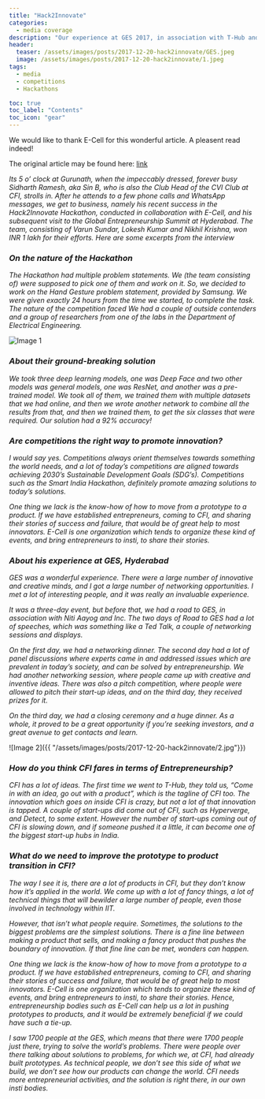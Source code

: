 ```yaml
---
title: "Hack2Innovate"
categories:
  - media coverage
description: "Our experience at GES 2017, in association with T-Hub and NITI-Aayog."
header:
  teaser: /assets/images/posts/2017-12-20-hack2innovate/GES.jpeg
  image: /assets/images/posts/2017-12-20-hack2innovate/1.jpeg
tags:
  - media
  - competitions
  - Hackathons

toc: true
toc_label: "Contents"
toc_icon: "gear"
---
```


We would like to thank E-Cell for this wonderful article. A pleasent read indeed!

The original article may be found here: [link](https://entrepreneurshipinsidersite.wordpress.com/2017/12/11/hack2glory-instis-codemasters/)

_Its 5 o’ clock at Gurunath, when the impeccably dressed, forever busy Sidharth Ramesh, aka Sin B, who is also the Club Head of the CVI Club at CFI, strolls in. After he attends to a few phone calls and WhatsApp messages, we get to business, namely his recent success in the Hack2Innovate Hackathon, conducted in collaboration with E-Cell, and his subsequent visit to the Global Entrepreneurship Summit at Hyderabad. The team, consisting of Varun Sundar, Lokesh Kumar and Nikhil Krishna, won INR 1 lakh for their efforts. Here are some excerpts from the interview_

### _On the nature of the Hackathon_
_The Hackathon had multiple problem statements. We (the team consisting of) were supposed to pick one of them and work on it. So, we decided to work on the Hand Gesture problem statement, provided by Samsung. We were given exactly 24 hours from the time we started, to complete the task.
The nature of the competition faced
We had a couple of outside contenders and a group of researchers from one of the labs in the Department of Electrical Engineering._

![Image 1]({{"/assets/images/posts/2017-12-20-hack2innovate/1.jpeg"}})
### _About their ground-breaking solution_
_We took three deep learning models, one was Deep Face and two other models was general models, one was ResNet, and another was a pre-trained model. We took all of them, we trained them with multiple datasets that we had online, and then we wrote another network to combine all the results from that, and then we trained them, to get the six classes that were required. Our solution had a 92% accuracy!_

### _Are competitions the right way to promote innovation?_
_I would say yes. Competitions always orient themselves towards something the world needs, and a lot of today’s competitions are aligned towards achieving 2030’s Sustainable Development Goals (SDG’s). Competitions such as the Smart India Hackathon, definitely promote amazing solutions to today’s solutions._

_One thing we lack is the know-how of how to move from a prototype to a product. If we have established entrepreneurs, coming to CFI, and sharing their stories of success and failure, that would be of great help to most innovators. E-Cell is one organization which tends to organize these kind of events, and bring entrepreneurs to insti, to share their stories._

### _About his experience at GES, Hyderabad_
_GES was a wonderful experience. There were a large number of innovative and creative minds, and I got a large number of networking opportunities. I met a lot of interesting people, and it was really an invaluable experience._

_It was a three-day event, but before that, we had a road to GES, in association with Niti Aayog and Inc. The two days of Road to GES had a lot of speeches, which was something like a Ted Talk, a couple of networking sessions and displays._

_On the first day, we had a networking dinner. The second day had a lot of panel discussions where experts came in and addressed issues which are prevalent in today’s society, and can be solved by entrepreneurship. We had another networking session, where people came up with creative and inventive ideas. There was also a pitch competition, where people were allowed to pitch their start-up ideas, and on the third day, they received prizes for it._

_On the third day, we had a closing ceremony and a huge dinner. As a whole, it proved to be a great opportunity if you’re seeking investors, and a great avenue to get contacts and learn._

![Image 2]({{ "/assets/images/posts/2017-12-20-hack2innovate/2.jpg"}})

### _How do you think CFI fares in terms of Entrepreneurship?_
_CFI has a lot of ideas. The first time we went to T-Hub, they told us, “Come in with an idea, go out with a product”, which is the tagline of CFI too. The innovation which goes on inside CFI is crazy, but not a lot of that innovation is tapped. A couple of start-ups did come out of CFI, such as Hyperverge, and Detect, to some extent. However the number of start-ups coming out of CFI is slowing down, and if someone pushed it a little, it can become one of the biggest start-up hubs in India._

### _What do we need to improve the prototype to product transition in CFI?_
_The way I see it is, there are a lot of products in CFI, but they don’t know how it’s applied in the world. We come up with a lot of fancy things, a lot of technical things that will bewilder a large number of people, even those involved in technology within IIT._  

_However, that isn’t what people require. Sometimes, the solutions to the biggest problems are the simplest solutions. There is a fine line between making a product that sells, and making a fancy product that pushes the boundary of innovation. If that fine line can be met, wonders can happen._  

_One thing we lack is the know-how of how to move from a prototype to a product. If we have established entrepreneurs, coming to CFI, and sharing their stories of success and failure, that would be of great help to most innovators. E-Cell is one organization which tends to organize these kind of events, and bring entrepreneurs to insti, to share their stories. Hence, entrepreneurship bodies such as E-Cell can help us a lot in pushing prototypes to products, and it would be extremely beneficial if we could have such a tie-up._  

_I saw 1700 people at the GES, which means that there were 1700 people just there, trying to solve the world’s problems. There were people over there talking about solutions to problems, for which we, at CFI, had already built prototypes. As technical people, we don’t see this side of what we build, we don’t see how our products can change the world. CFI needs more entrepreneurial activities, and the solution is right there, in our own insti bodies._

<script id="dsq-count-scr" src="//cvi-iitm.disqus.com/count.js" async></script>
